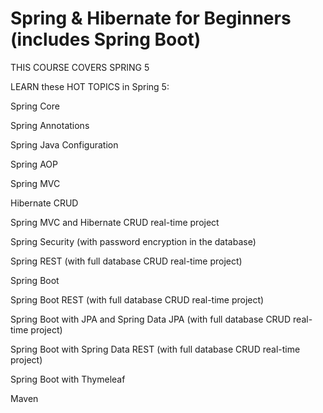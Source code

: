 # Spring & Hibernate for Beginners (includes Spring Boot)

THIS COURSE COVERS SPRING 5

LEARN these HOT TOPICS in Spring 5:

Spring Core

Spring Annotations

Spring Java Configuration

Spring AOP

Spring MVC

Hibernate CRUD

Spring MVC and Hibernate CRUD real-time project

Spring Security (with password encryption in the database)

Spring REST (with full database CRUD real-time project)

Spring Boot

Spring Boot REST (with full database CRUD real-time project)

Spring Boot with JPA and Spring Data JPA (with full database CRUD real-time project)

Spring Boot with Spring Data REST (with full database CRUD real-time project)

Spring Boot with Thymeleaf

Maven
